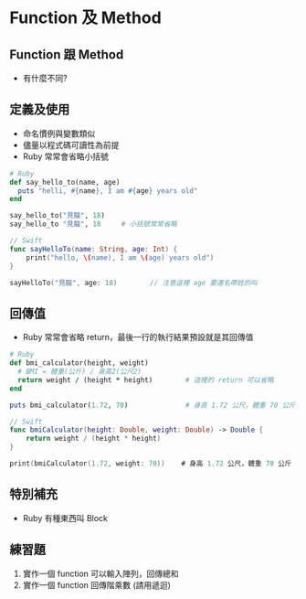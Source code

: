 # Function 及 Method

## Function 跟 Method

* 有什麼不同?

## 定義及使用

* 命名慣例與變數類似
* 儘量以程式碼可讀性為前提
* Ruby 常常會省略小括號

```ruby
# Ruby
def say_hello_to(name, age)
  puts "helli, #{name}, I am #{age} years old"
end

say_hello_to("見龍", 18)
say_hello_to "見龍", 18     # 小括號常常省略
```

```swift
// Swift
func sayHelloTo(name: String, age: Int) {
    print("hello, \(name), I am \(age) years old")
}

sayHelloTo("見龍", age: 18)        // 注意這裡 age 要連名帶姓的叫
```

## 回傳值

* Ruby 常常會省略 return，最後一行的執行結果預設就是其回傳值

```ruby
# Ruby
def bmi_calculator(height, weight)
  # BMI = 體重(公斤) / 身高2(公尺2)
  return weight / (height * height)        # 這裡的 return 可以省略
end

puts bmi_calculator(1.72, 70)              # 身高 1.72 公尺，體重 70 公斤
```

```swift
// Swift
func bmiCalculator(height: Double, weight: Double) -> Double {
    return weight / (height * height)
}

print(bmiCalculator(1.72, weight: 70))    # 身高 1.72 公尺，體重 70 公斤
```

## 特別補充

* Ruby 有種東西叫 Block

## 練習題
1. 實作一個 function 可以輸入陣列，回傳總和
2. 實作一個 function 回傳階乘數 (請用遞迴)


